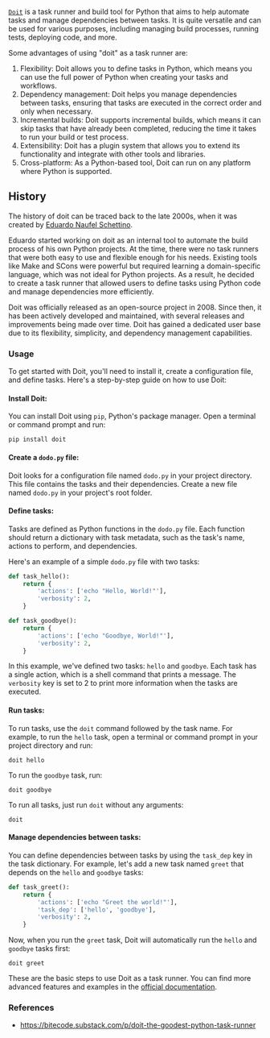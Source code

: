 
[`Doit`](https://pydoit.org/) is a task runner and build tool for Python that aims to help automate tasks and manage dependencies between tasks. It is quite versatile and can be used for various purposes, including managing build processes, running tests, deploying code, and more.

Some advantages of using "doit" as a task runner are:

1.  Flexibility: Doit allows you to define tasks in Python, which means you can use the full power of Python when creating your tasks and workflows.
2.  Dependency management: Doit helps you manage dependencies between tasks, ensuring that tasks are executed in the correct order and only when necessary.
3.  Incremental builds: Doit supports incremental builds, which means it can skip tasks that have already been completed, reducing the time it takes to run your build or test process.
4.  Extensibility: Doit has a plugin system that allows you to extend its functionality and integrate with other tools and libraries.
5.  Cross-platform: As a Python-based tool, Doit can run on any platform where Python is supported.

## History

The history of doit can be traced back to the late 2000s, when it was created by [Eduardo Naufel Schettino](https://github.com/schettino72).

Eduardo started working on doit as an internal tool to automate the build process of his own Python projects. At the time, there were no task runners that were both easy to use and flexible enough for his needs. Existing tools like Make and SCons were powerful but required learning a domain-specific language, which was not ideal for Python projects. As a result, he decided to create a task runner that allowed users to define tasks using Python code and manage dependencies more efficiently.

Doit was officially released as an open-source project in 2008. Since then, it has been actively developed and maintained, with several releases and improvements being made over time. Doit has gained a dedicated user base due to its flexibility, simplicity, and dependency management capabilities.

### Usage

To get started with Doit, you'll need to install it, create a configuration file, and define tasks. Here's a step-by-step guide on how to use Doit:

#### Install Doit:

You can install Doit using `pip`, Python's package manager. Open a terminal or command prompt and run:

```
pip install doit
```

#### Create a `dodo.py` file:

Doit looks for a configuration file named `dodo.py` in your project directory. This file contains the tasks and their dependencies. Create a new file named `dodo.py` in your project's root folder.

#### Define tasks:

Tasks are defined as Python functions in the `dodo.py` file. Each function should return a dictionary with task metadata, such as the task's name, actions to perform, and dependencies.

Here's an example of a simple `dodo.py` file with two tasks:

```python
def task_hello():
    return {
        'actions': ['echo "Hello, World!"'],
        'verbosity': 2,
    }

def task_goodbye():
    return {
        'actions': ['echo "Goodbye, World!"'],
        'verbosity': 2,
    }
```

In this example, we've defined two tasks: `hello` and `goodbye`. Each task has a single action, which is a shell command that prints a message. The `verbosity` key is set to 2 to print more information when the tasks are executed.

#### Run tasks:

To run tasks, use the `doit` command followed by the task name. For example, to run the `hello` task, open a terminal or command prompt in your project directory and run:

```
doit hello
```

To run the `goodbye` task, run:

```
doit goodbye
```

To run all tasks, just run `doit` without any arguments:

```
doit
```

#### Manage dependencies between tasks:

You can define dependencies between tasks by using the `task_dep` key in the task dictionary. For example, let's add a new task named `greet` that depends on the `hello` and `goodbye` tasks:

```python
def task_greet():
    return {
        'actions': ['echo "Greet the world!"'],
        'task_dep': ['hello', 'goodbye'],
        'verbosity': 2,
    }
```

Now, when you run the `greet` task, Doit will automatically run the `hello` and `goodbye` tasks first:

```
doit greet
```

These are the basic steps to use Doit as a task runner. You can find more advanced features and examples in the [official documentation](https://pydoit.org/contents.html).

### References

- https://bitecode.substack.com/p/doit-the-goodest-python-task-runner